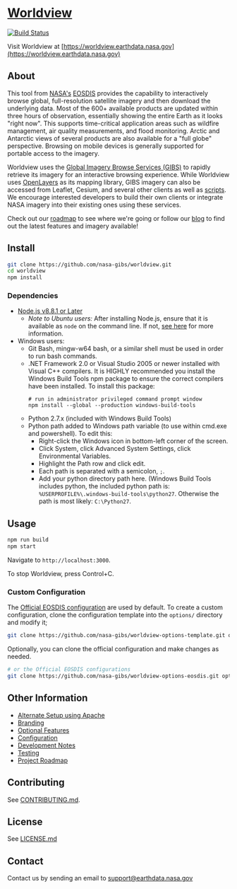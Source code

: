 # [Worldview](https://worldview.earthdata.nasa.gov)

[![Build Status](https://api.travis-ci.org/nasa-gibs/worldview.svg?branch=master)](https://travis-ci.org/nasa-gibs/worldview)

Visit Worldview at
[https://worldview.earthdata.nasa.gov](https://worldview.earthdata.nasa.gov)


## About

This tool from [NASA's](http://nasa.gov) [EOSDIS](https://earthdata.nasa.gov)
provides the capability to interactively browse global, full-resolution
satellite imagery and then download the underlying data. Most of the 600+
available products are updated within three hours of observation, essentially
showing the entire Earth as it looks "right now". This supports time-critical
application areas such as wildfire management, air quality measurements, and
flood monitoring. Arctic and Antarctic views of several products are also
available for a "full globe" perspective. Browsing on mobile devices is
generally supported for portable access to the imagery.

Worldview uses the
[Global Imagery Browse Services (GIBS)](https://earthdata.nasa.gov/gibs) to
rapidly retrieve its imagery for an interactive browsing experience. While
Worldview uses [OpenLayers](http://openlayers.org/) as its mapping library,
GIBS imagery can also be accessed from Leaflet, Cesium, and several other
clients as well as [scripts](https://wiki.earthdata.nasa.gov/display/GIBS/Map+Library+Usage#expand-GDALBasics).
We encourage interested developers to build their own clients or integrate
NASA imagery into their existing ones using these services.

Check out our [roadmap](https://github.com/nasa-gibs/worldview/projects/7)
to see where we're going or follow our [blog](https://wiki.earthdata.nasa.gov/pages/viewrecentblogposts.action?key=GIBS)
to find out the latest features and imagery available!


## Install

```bash
git clone https://github.com/nasa-gibs/worldview.git
cd worldview
npm install
```

### Dependencies

- [Node.js v8.8.1 or Later](https://nodejs.org/en/download/)  
  - *Note to Ubuntu users:* After installing Node.js, ensure that it is available as `node` on the command line. If not, [see here](https://github.com/nasa-gibs/worldview/issues/249#issuecomment-302172817) for more information.
- Windows users:
  - Git Bash, mingw-w64 bash, or a similar shell must be used in order to run bash commands.
  - .NET Framework 2.0 or Visual Studio 2005 or newer installed with Visual C++ compilers.
  It is HIGHLY recommended you install the Windows Build Tools npm package to ensure the correct compilers have been installed. To install this package:
    ```
    # run in administrator privileged command prompt window
    npm install --global --production windows-build-tools
    ```
  - Python 2.7.x (included with Windows Build Tools)
  - Python path added to Windows path variable (to use within cmd.exe and powershell). To edit this:
    - Right-click the Windows icon in bottom-left corner of the screen.
    - Click System, click Advanced System Settings, click Environmental Variables.
    - Highlight the Path row and click edit.
    - Each path is separated with a semicolon, `;`.
    - Add your python directory path here. (Windows Build Tools includes python, the included python path is: `%USERPROFILE%\.windows-build-tools\python27`. Otherwise the path is most likely: `C:\Python27`.

## Usage

```bash
npm run build
npm start
```

Navigate to `http://localhost:3000`.

To stop Worldview, press Control+C.

### Custom Configuration

The [Official EOSDIS configuration](https://github.com/nasa-gibs/worldview-options-eosdis) are used by default. To create a custom configuration, clone the configuration template into the `options/` directory and modify it;

```bash
git clone https://github.com/nasa-gibs/worldview-options-template.git options
```

Optionally, you can clone the official configuration and make changes as needed.
```bash
# or the Official EOSDIS configurations
git clone https://github.com/nasa-gibs/worldview-options-eosdis.git options
```

## Other Information

* [Alternate Setup using Apache](doc/apache_setup.md)
* [Branding](doc/branding.md)
* [Optional Features](doc/features.md)
* [Configuration](doc/config.md)
* [Development Notes](doc/developing.md)
* [Testing](doc/testing.md)
* [Project Roadmap](https://github.com/nasa-gibs/worldview/projects/7)

## Contributing

See [CONTRIBUTING.md](CONTRIBUTING.md).

## License

See [LICENSE.md](LICENSE.md)

## Contact

Contact us by sending an email to
[support@earthdata.nasa.gov](mailto:support@earthdata.nasa.gov)
